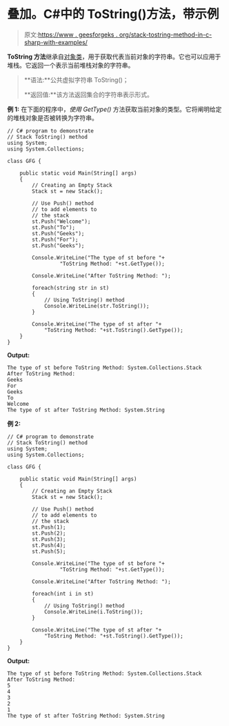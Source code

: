 # 叠加。C#中的 ToString()方法，带示例

> 原文:[https://www . geesforgeks . org/stack-tostring-method-in-c-sharp-with-examples/](https://www.geeksforgeeks.org/stack-tostring-method-in-c-sharp-with-examples/)

**ToString 方法**继承自[对象类](https://www.geeksforgeeks.org/c-object-class/)，用于获取代表当前对象的字符串。它也可以应用于堆栈。它返回一个表示当前堆栈对象的字符串。

> **语法:**公共虚拟字符串 ToString()；
> 
> **返回值:**该方法返回集合的字符串表示形式。

**例 1:** 在下面的程序中，*使用 GetType()* 方法获取当前对象的类型。它将阐明给定的堆栈对象是否被转换为字符串。

```
// C# program to demonstrate
// Stack ToString() method
using System;
using System.Collections;

class GFG {

    public static void Main(String[] args)
    {
        // Creating an Empty Stack
        Stack st = new Stack();

        // Use Push() method
        // to add elements to 
        // the stack
        st.Push("Welcome");
        st.Push("To");
        st.Push("Geeks");
        st.Push("For");
        st.Push("Geeks");

        Console.WriteLine("The type of st before "+
                 "ToString Method: "+st.GetType());

        Console.WriteLine("After ToString Method: ");

        foreach(string str in st)
        {
            // Using ToString() method
            Console.WriteLine(str.ToString());
        }

        Console.WriteLine("The type of st after "+
            "ToString Method: "+st.ToString().GetType());
    }
}
```

**Output:**

```
The type of st before ToString Method: System.Collections.Stack
After ToString Method: 
Geeks
For
Geeks
To
Welcome
The type of st after ToString Method: System.String

```

**例 2:**

```
// C# program to demonstrate
// Stack ToString() method
using System;
using System.Collections;

class GFG {

    public static void Main(String[] args)
    {
        // Creating an Empty Stack
        Stack st = new Stack();

        // Use Push() method
        // to add elements to 
        // the stack
        st.Push(1);
        st.Push(2);
        st.Push(3);
        st.Push(4);
        st.Push(5);

        Console.WriteLine("The type of st before "+
                 "ToString Method: "+st.GetType());

        Console.WriteLine("After ToString Method: ");

        foreach(int i in st)
        {
            // Using ToString() method
            Console.WriteLine(i.ToString());
        }

        Console.WriteLine("The type of st after "+
            "ToString Method: "+st.ToString().GetType());
    }
}
```

**Output:**

```
The type of st before ToString Method: System.Collections.Stack
After ToString Method: 
5
4
3
2
1
The type of st after ToString Method: System.String

```